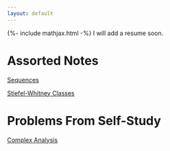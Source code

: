```yaml
---
layout: default
---
```

{%- include mathjax.html -%}
I will add a resume soon.

# Assorted Notes
[Sequences](convergence.md)

[Stiefel-Whitney Classes](SelfStudy/AlgebraicTopology/CharacteristicClasses/ThomIsomorphism/thomisomorphism.pdf)

# Problems From Self-Study
[Complex Analysis](SelfStudy/ComplexAnalysis/complexanalysisproblems.pdf)

